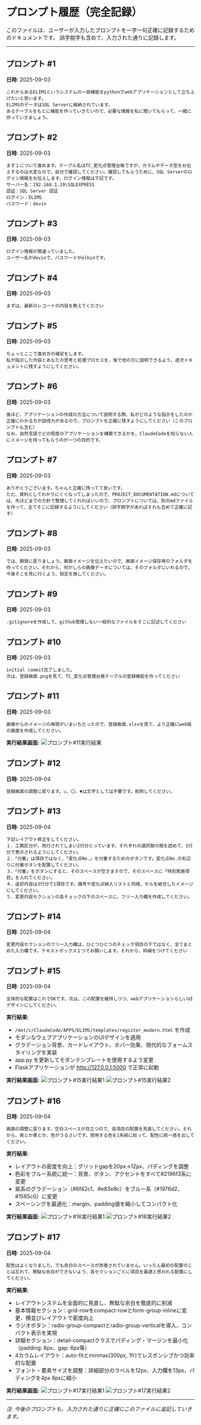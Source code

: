 # プロンプト履歴（完全記録）

このファイルは、ユーザーが入力したプロンプトを一字一句正確に記録するためのドキュメントです。
誤字脱字も含めて、入力された通りに記録します。

---

## プロンプト #1
**日時**: 2025-09-03
```
これからあるELIMSというシステムの一部機能をpythonでwebアプリケーションとして立ち上げたいと思います。
ELIMSのデータはSQL Serverに格納されています。
あるテーブルをもとに機能を作っていきたいので、必要な情報を私に聞いてもらって、一緒に作っていきましょう。
```

## プロンプト #2
**日時**: 2025-09-03
```
まず１について進めます。テーブル名はTC_変化点管理台帳ですが、カラムやデータ型をお伝えするのは大変なので、自分で確認してください。確認してもらうために、SQL Serverのログイン情報をお伝えします。ログイン情報は下記です。
サーバー名：192.168.1.19\SQLEXPRESS
認証：SQL Server 認証
ログイン：ELIMS
パスワード：devin
```

## プロンプト #3
**日時**: 2025-09-03
```
ログイン情報が間違っていました。
ユーザー名がdevinで、パスワードがelhinです。
```

## プロンプト #4
**日時**: 2025-09-03
```
まずは、最新のレコードの内容を教えてください
```

## プロンプト #5
**日時**: 2025-09-03
```
ちょっとここで進め方の補足をします。
私が指示した内容とあなたの思考と処理プロセスを、後で他の方に説明できるよう、遂次ドキュメントに残すようにしてください。
```

## プロンプト #6
**日時**: 2025-09-03
```
後ほど、アプリケーションの作成の方法について説明する際、私がどのような指示をしたのか正確にわかる方が説得力があるので、プロンプトを正確に残すようにしてください（このプロンプトも含む）
なお、自然言語でどの程度のアプリケーションを構築できるかを、ClaudeCodeを知らない人にイメージを持ってもらうのが一つの目的です。
```

## プロンプト #7
**日時**: 2025-09-03
```
ありがとうございます。ちゃんと正確に残ってて良いです。
ただ、資料としてわかりにくくなってしまったので、PROJECT_DOCUMENTATION.mdについては、先ほどまでの方針で整理してくれればいいので、プロンプトについては、別のmdファイルを作って、全てそこに記録するようにしてください（誤字脱字があればそれも含めて正確に記す）
```

## プロンプト #8
**日時**: 2025-09-03
```
では、開発に戻りましょう。画面イメージを伝えたいので、画面イメージ保存用のフォルダを作ってください。それから、何かしらの画像データについては、そのフォルダにいれるので、今後そこを見に行くよう、設定を施してください。
```

## プロンプト #9
**日時**: 2025-09-03
```
.gitignoreを作成して、github管理しない一般的なファイルをそこに記述してください
```

## プロンプト #10
**日時**: 2025-09-03
```
initial commit完了しました。
次は、登録画面.pngを見て、TC_変化点管理台帳テーブルの登録機能を作ってください
```

## プロンプト #11
**日時**: 2025-09-03
```
画像からのイメージの再現がいまいちだったので、登録画面.xlsxを見て、より正確にweb版の画面を作成してください。
```

**実行結果画面:**
![プロンプト#11実行結果](./PROMPT_Result/P11_画面イメージ.png)

## プロンプト #12
**日時**: 2025-09-04
```
登録画面の調整に戻ります。☑、〇、▼は文字としては不要です。削除してください。
```

## プロンプト #13
**日時**: 2025-09-04
```
下記レイアウト修正をしてください。
１．工務区分が、改行されてしまい2行分とっています。それぞれの選択肢の間を詰めて、1行分で表示されるようにしてください。
２．「付番」は項目ではなく、「変化点No.」を付番するためのボタンです。変化点No.の右辺りに付番ボタンを配置してください。
３．「付番」をボタンにすると、そのスペースが空きますので、そのスペースに「特別実施項目」を入れてください。
４．返却内容は3行分で1項目です。備考や変化点納入リストと同様、セルを結合したイメージにしてください。
５．変更内容セクションの各チェックの下のスペースに、フリー入力欄を作成してください。
```

## プロンプト #14
**日時**: 2025-09-04
```
変更内容セクションのフリー入力欄は、ひとつひとつのチェック項目の下ではなく、全てまとめた入力欄です。テキストボックス１つでお願いします。それから、枠線をつけてください
```

## プロンプト #15
**日時**: 2025-09-04
```
全体的な配置はこれでOKです。次は、この配置を維持しつつ、webアプリケーションらしいUIデザインにしてください。
```

**実行結果**: 
- `/mnt/c/ClaudeCode/APPS/ELIMS/templates/register_modern.html` を作成
- モダンなウェブアプリケーションのUIデザインを適用
- グラデーション背景、カードレイアウト、ホバー効果、現代的なフォームスタイリングを実装
- app.py を更新してモダンテンプレートを使用するよう変更
- Flaskアプリケーションが http://127.0.0.1:5000 で正常に起動

**実行結果画面:**
![プロンプト#15実行結果1](./PROMPT_Result/P15_画面イメージ1.png)
![プロンプト#15実行結果2](./PROMPT_Result/P15_画面イメージ2.png)

## プロンプト #16
**日時**: 2025-09-04
```
画面の調整に戻ります。空白スペースが目立つので、各項目の配置を見直してください。それから、紫とか青とか、色がうるさいです。使用する色を1系統に絞って、配色に統一感を出してください。
```

**実行結果**: 
- レイアウトの密度を向上：グリッドgapを20px→12px、パディングを調整
- 色彩をブルー系統に統一：背景、ボタン、アクセントをすべて#2196f3系に変更
- 紫系のグラデーション（#6f42c1、#e83e8c）をブルー系（#1976d2、#1565c0）に変更
- スペーシングを最適化：margin、padding値を縮小してコンパクト化

**実行結果画面:**
![プロンプト#16実行結果1](./PROMPT_Result/P16_画面イメージ1.png)
![プロンプト#16実行結果2](./PROMPT_Result/P16_画面イメージ2.png)

## プロンプト #17
**日時**: 2025-09-04
```
配色はよくなりました。でも余白のスペースが改善されていません。いったん最初の配置のことは忘れて、無駄な余白ができないよう、各セクションごとに項目を最適と思われる配置にしてください。
```

**実行結果**: 
- レイアウトシステムを全面的に見直し、無駄な余白を徹底的に削減
- 基本情報セクション：grid-rowをcompact-rowとform-group-inlineに変更、横並びレイアウトで密度向上
- ラジオボタン：radio-group-compactとradio-group-verticalを導入、コンパクト表示を実現
- 詳細セクション：detail-compactクラスでパディング・マージンを最小化（padding: 8px、gap: 6px等）
- 4カラムレイアウト：auto-fitとminmax(300px, 1fr)でレスポンシブかつ効率的な配置
- フォント・要素サイズを調整：詳細部分のラベルを12px、入力欄を13px、パディングを4px 8pxに縮小

**実行結果画面:**
![プロンプト#17実行結果1](./PROMPT_Result/P17_画面イメージ1.png)
![プロンプト#17実行結果2](./PROMPT_Result/P17_画面イメージ2.png)

---

*注: 今後のプロンプトも、入力された通りに正確にこのファイルに追記していきます。*